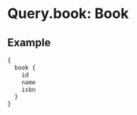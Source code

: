 # Query.book: Book
            
## Example
```graphql
{
  book {
    id
    name
    isbn
  }
}

```